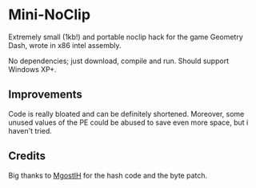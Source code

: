 # Mini-NoClip
Extremely small (1kb!) and portable noclip hack for the game Geometry Dash, wrote in x86 intel assembly.

No dependencies; just download, compile and run. Should support Windows XP+.

## Improvements
Code is really bloated and can be definitely shortened. Moreover, some unused values of the PE could be abused to save even more space, but i haven't tried.

## Credits
Big thanks to [MgostIH](https://github.com/MgostIH) for the hash code and the byte patch.
